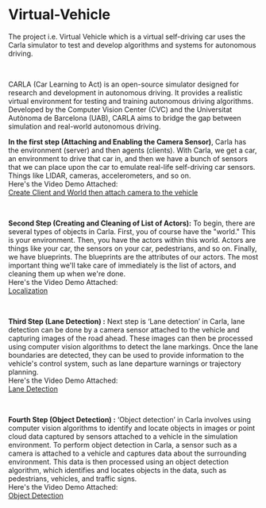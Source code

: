 # Virtual-Vehicle
<p>  The project i.e. Virtual Vehicle which is a virtual self-driving car uses the Carla
simulator to test and develop algorithms and systems for autonomous driving.</p><br>
<p>CARLA (Car Learning to Act) is an open-source simulator designed for research
and development in autonomous driving. It provides a realistic virtual
environment for testing and training autonomous driving algorithms. Developed
by the Computer Vision Center (CVC) and the Universitat Autònoma de
Barcelona (UAB), CARLA aims to bridge the gap between simulation and
real-world autonomous driving.</p>
<p><b>In the first step (Attaching and Enabling the Camera Sensor)</b>, Carla has the environment (server) and then agents (clients).
With Carla, we get a car, an environment to drive that car in, and then we have a
bunch of sensors that we can place upon the car to emulate real-life self-driving
car sensors. Things like LIDAR, cameras, accelerometers, and so on.<br>
Here's the Video Demo Attached:<br>
<a href="https://drive.google.com/file/d/1c5AiB13mxToQQ0STBamHvlo0eqg77qOu/view?usp=drive_link">Create Client and World then attach camera to the vehicle</a></p>
<br>

<p><b>Second Step (Creating and Cleaning of List of Actors):</b>
To begin, there are several types of objects in Carla. First, you of course have the
"world." This is your environment. Then, you have the actors within this world.
Actors are things like your car, the sensors on your car, pedestrians, and so on.
Finally, we have blueprints. The blueprints are the attributes of our actors. The
most important thing we'll take care of immediately is the list of actors, and
cleaning them up when we're done.<br>
Here's the Video Demo Attached:<br>
<a href="https://drive.google.com/file/d/1rVo0o4OsNWRuVT9NugaPZTN7_VlfdwSa/view?usp=drive_link">Localization</a></p>
<br>

<p><b>Third Step (Lane Detection) :</b>
Next step is ‘Lane detection’ in Carla, lane detection can be done by a camera
sensor attached to the vehicle and capturing images of the road ahead. These
images can then be processed using computer vision algorithms to detect the lane
markings. Once the lane boundaries are detected, they can be used to provide
information to the vehicle's control system, such as lane departure warnings or
trajectory planning.<br>
Here's the Video Demo Attached:<br>
<a href="https://drive.google.com/file/d/1FTR65-TLN8plPfp_NJ_7mx7Q69Mb9BrB/view?usp=drive_link">Lane Detection</a></p>
<br>

<p><b>Fourth Step (Object Detection) :</b>
‘Object detection’ in Carla involves using computer vision algorithms to identify
and locate objects in images or point cloud data captured by sensors attached to a
vehicle in the simulation environment.
To perform object detection in Carla, a sensor such as a camera is attached to a
vehicle and captures data about the surrounding environment. This data is then
processed using an object detection algorithm, which identifies and locates objects
in the data, such as pedestrians, vehicles, and traffic signs.<br>
Here's the Video Demo Attached:<br>
<a href="https://drive.google.com/file/d/1IOZN77rVQ7B4s9Tmcdki1i48gmTvSrOV/view?usp=drive_link">Object Detection</a></p>
